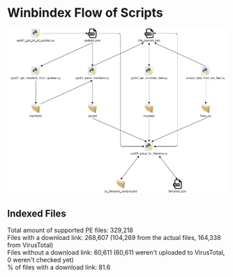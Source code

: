 # Winbindex Flow of Scripts

![winbindex-scripts-flow.png](winbindex-scripts-flow.png)

## Indexed Files

<!--FileStats-->
Total amount of supported PE files: 329,218  
Files with a download link: 268,607 (104,269 from the actual files, 164,338 from VirusTotal)  
Files without a download link: 60,611 (60,611 weren't uploaded to VirusTotal, 0 weren't checked yet)  
% of files with a download link: 81.6  
<!--/FileStats-->
